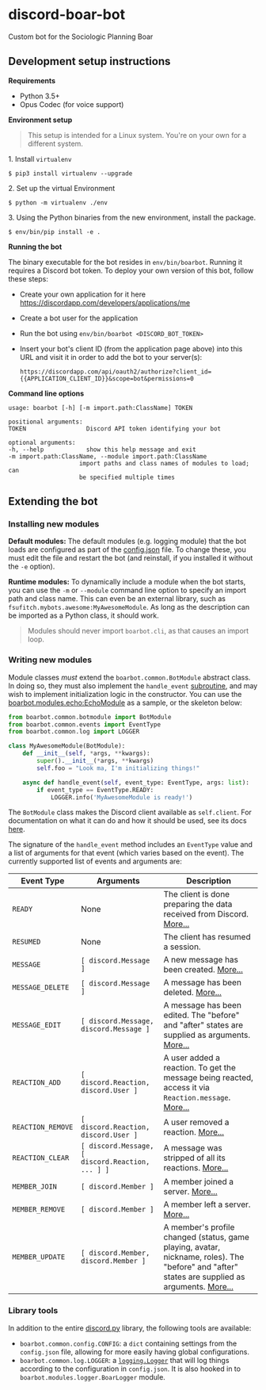 # discord-boar-bot
Custom bot for the Sociologic Planning Boar

## Development setup instructions

**Requirements**

* Python 3.5+
* Opus Codec (for voice support)

**Environment setup**

> This setup is intended for a Linux system. You're on your own for a different
system.

1\. Install `virtualenv`

    $ pip3 install virtualenv --upgrade

2\. Set up the virtual Environment

    $ python -m virtualenv ./env

3\. Using the Python binaries from the new environment,
   install the package.

    $ env/bin/pip install -e .

**Running the bot**

The binary executable for the bot resides in `env/bin/boarbot`. Running it
requires a Discord bot token. To deploy your own version of this bot, follow
these steps:

- Create your own application for it here https://discordapp.com/developers/applications/me

- Create a bot user for the application

- Run the bot using `env/bin/boarbot <DISCORD_BOT_TOKEN>`

- Insert your bot's client ID (from the application page above) into this URL
  and visit it in order to add the bot to your server(s):

  `https://discordapp.com/api/oauth2/authorize?client_id={{APPLICATION_CLIENT_ID}}&scope=bot&permissions=0`

**Command line options**

    usage: boarbot [-h] [-m import.path:ClassName] TOKEN

    positional arguments:
    TOKEN                 Discord API token identifying your bot

    optional arguments:
    -h, --help            show this help message and exit
    -m import.path:ClassName, --module import.path:ClassName
                        import paths and class names of modules to load; can
                        be specified multiple times

## Extending the bot

### Installing new modules

**Default modules:** The default modules (e.g. logging module) that the bot
loads are configured as part of the [config.json](src/boarbot/config.json) file.
To change these, you must edit the file and restart the bot (and reinstall, if you
installed it without the `-e` option).

**Runtime modules:** To dynamically include a module when the bot starts,
you can use the `-m` or `--module` command line option to specify an import
path and class name. This can even be an external library, such as
`fsufitch.mybots.awesome:MyAwesomeModule`. As long as the description can be
imported as a Python class, it should work.

> Modules should never import `boarbot.cli`, as that causes an import loop.

### Writing new modules

Module classes _must_ extend the `boarbot.common.BotModule` abstract class.
In doing so, they must also implement the `handle_event` [subroutine](https://docs.python.org/3.5/library/asyncio.html#module-asyncio), and may
wish to implement initialization logic in the constructor. You can use the
[boarbot.modules.echo:EchoModule](src/boarbot/modules/echo.py) as a sample, or
the skeleton below:

```python
from boarbot.common.botmodule import BotModule
from boarbot.common.events import EventType
from boarbot.common.log import LOGGER

class MyAwesomeModule(BotModule):
    def __init__(self, *args, **kwargs):
        super().__init__(*args, **kwargs)
        self.foo = "Look ma, I'm initializing things!"

    async def handle_event(self, event_type: EventType, args: list):
        if event_type == EventType.READY:
            LOGGER.info('MyAwesomeModule is ready!')
```

The `BotModule` class makes the Discord client available as `self.client`.
For documentation on what it can do and how it should be used, see its docs
[here](http://discordpy.readthedocs.io/en/latest/api.html#client).

The signature of the `handle_event` method includes an `EventType` value and
a list of arguments for that event (which varies based on the event). The
currently supported list of events and arguments are:

| Event Type  | Arguments | Description |
| ------------- | ------------- | --- |
| `READY` | None | The client is done preparing the data received from Discord. [More...](http://discordpy.readthedocs.io/en/latest/api.html#discord.on_ready) |
| `RESUMED` | None | The client has resumed a session. |
| `MESSAGE` | `[ discord.Message ]` | A new message has been created. [More...](http://discordpy.readthedocs.io/en/latest/api.html#discord.on_message) |
| `MESSAGE_DELETE` | `[ discord.Message ]` | A message has been deleted. [More...](http://discordpy.readthedocs.io/en/latest/api.html#discord.on_message_delete) |
| `MESSAGE_EDIT` | `[ discord.Message, discord.Message ]` | A message has been edited. The "before" and "after" states are supplied as arguments. [More...](http://discordpy.readthedocs.io/en/latest/api.html#discord.on_message_edit) |
| `REACTION_ADD` | `[ discord.Reaction, discord.User ]` | A user added a reaction. To get the message being reacted, access it via `Reaction.message`. [More...](http://discordpy.readthedocs.io/en/latest/api.html#discord.on_reaction_add) |
| `REACTION_REMOVE` | `[ discord.Reaction, discord.User ]` | A user removed a reaction. [More...](http://discordpy.readthedocs.io/en/latest/api.html#discord.on_reaction_remove) |
| `REACTION_CLEAR` | `[ discord.Message, [ discord.Reaction, ... ] ]` | A message was stripped of all its reactions. [More...](http://discordpy.readthedocs.io/en/latest/api.html#discord.on_reaction_clear) |
| `MEMBER_JOIN` | `[ discord.Member ]` | A member joined a server. [More...](http://discordpy.readthedocs.io/en/latest/api.html#discord.on_member_join) |
| `MEMBER_REMOVE` | `[ discord.Member ]` | A member left a server. [More...](http://discordpy.readthedocs.io/en/latest/api.html#discord.on_member_remove) |
| `MEMBER_UPDATE` | `[ discord.Member, discord.Member ]` | A member's profile changed (status, game playing, avatar, nickname, roles). The "before" and "after" states are supplied as arguments. [More...](http://discordpy.readthedocs.io/en/latest/api.html#discord.on_member_update) |

### Library tools

In addition to the entire [discord.py](http://discordpy.readthedocs.io/en/latest/)
library, the following tools are available:

* `boarbot.common.config.CONFIG`: a `dict` containing settings from the `config.json`
  file, allowing for more easily having global configurations.
* `boarbot.common.log.LOGGER`: a [`logging.Logger`](https://docs.python.org/3/library/logging.html#logger-objects)
  that will log things according to the configuration in `config.json`. It
  is also hooked in to `boarbot.modules.logger.BoarLogger` module.
